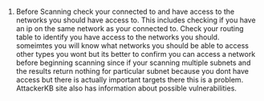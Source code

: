 1. Before Scanning check your connected to and have access to the networks you should have access to. This includes checking if you have an ip on the same network as your connected to. Check your routing table to identify you have access to the networks you should. someimtes you will know what networks you should be able to access other types you wont but its better to confirm you can access a network before beginning scanning since if your scanning multiple subnets and the results return nothing for particular subnet because you dont have access but there is actually important targets there this is a problem. AttackerKB site also has information about possible vulnerabilities.



